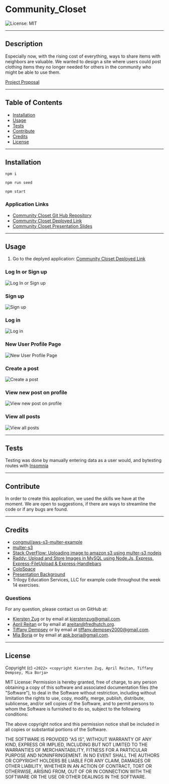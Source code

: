 # Community_Closet

![License: MIT](https://img.shields.io/badge/License-MIT-yellow.svg)

---
## Description

Especially now, with the rising cost of everything, ways to share items with neighbors are valuable. We wanted to design a site where users could post clothing items they no longer needed for others in the community who might be able to use them. 
  

  [Project Proposal](https://docs.google.com/document/d/123ta--UUTVPxiG5ZRC1CdBKswlroDOcPtE_ReHDATL0/edit)

---
## Table of Contents

  - [Installation](#installation)
  - [Usage](#usage)
  - [Tests](#tests)
  - [Contribute](#contribute)
  - [Credits](#credits)
  - [License](#license)


---
## Installation

  `npm i`

  `npm run seed`

  `npm start`


### Application Links

- [Community Closet Git Hub Repository](https://github.com/areitan/Community_Closet)
- [Community Closet Deployed Link](https://community-closet-206.herokuapp.com/)
- [Community Closet Presentation Slides](https://docs.google.com/presentation/d/199cV_egqvRHdBYLZsEMmN1OsVWL0Lxmc-d0fFGS4izE/edit#slide=id.p)


---
## Usage

1. Go to the deplyed application: [Community Closet Deployed Link](https://community-closet-206.herokuapp.com/)


### Log In or Sign up
![Log In or Sign up](/assets/images/1_landing_page.png)

### Sign up
![Sign up](/assets/images/2_sign_up.png)

### Log in
![Log in](/assets/images/3_login.png)

### New User Profile Page
![New User Profile Page](/assets/images/4_logged_in.png)

### Create a post
![Create a post](/assets/images/5_create_post.png)

### View new post on profile
![View new post on profile](/assets/images/6_New_post.png)

### View all posts
![View all posts](/assets/images/8_Home_View_All_Posts.png)

---
## Tests

Testing was done by manually entering data as a user would, and bytesting routes with [Insomnia](https://insomnia.rest/)

--- 
## Contribute

In order to create this application, we used the skills we have at the moment. We are open to suggestions, if there are ways to streamline the code or if any bugs are found.

---
## Credits

- [congmul/aws-s3-multer-example](https://github.com/congmul/aws-s3-multer-example)
- [multer-s3](https://github.com/anacronw/multer-s3#readme)
- [Stack OverFlow: Uploading image to amazon s3 using multer-s3 nodejs](https://stackoverflow.com/questions/40494050/uploading-image-to-amazon-s3-using-multer-s3-nodejs)
- [Raddy: Upload and Store Images in MySQL using Node.Js, Express, Express-FileUpload & Express-Handlebars](https://www.youtube.com/watch?v=hyJiNTFtQic)
- [ColoSpace](https://mycolor.space/)
- [Presentation Background](https://pixabay.com/illustrations/clothes-clothing-boots-footwear-736033/)
- Trilogy Education Services, LLC for example code throughout the week 14 exercises.


### Questions

For any question, please contact us on GitHub at: 
- [Kiersten Zug](https://github.com/Kzug) or by email at <kierstenzug@gmail.com>.
- [April Reitan](https://github.com/areitan) or by email at <areitan@fredhutch.org>.
- [Tiffany Dempsey](https://github.com/Tiffany7809) or by email at <tiffany.dempsey2000@gmail.com>.
- [Mia Borja](https://github.com/pldbrja) or by email at <apk.borja@gmail.com>.

---

## License

Copyright (c) ```<2022> <copyright Kiersten Zug, April Reitan, Tiffany Dempsey, Mia Borja>```

MIT License:
Permission is hereby granted, free of charge, to any person obtaining a copy
of this software and associated documentation files (the "Software"), to deal
in the Software without restriction, including without limitation the rights
to use, copy, modify, merge, publish, distribute, sublicense, and/or sell
copies of the Software, and to permit persons to whom the Software is
furnished to do so, subject to the following conditions:

The above copyright notice and this permission notice shall be included in all
copies or substantial portions of the Software.

THE SOFTWARE IS PROVIDED "AS IS", WITHOUT WARRANTY OF ANY KIND, EXPRESS OR
IMPLIED, INCLUDING BUT NOT LIMITED TO THE WARRANTIES OF MERCHANTABILITY,
FITNESS FOR A PARTICULAR PURPOSE AND NONINFRINGEMENT. IN NO EVENT SHALL THE
AUTHORS OR COPYRIGHT HOLDERS BE LIABLE FOR ANY CLAIM, DAMAGES OR OTHER
LIABILITY, WHETHER IN AN ACTION OF CONTRACT, TORT OR OTHERWISE, ARISING FROM,
OUT OF OR IN CONNECTION WITH THE SOFTWARE OR THE USE OR OTHER DEALINGS IN THE
SOFTWARE.